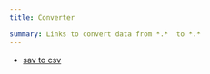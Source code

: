 ```yaml
---
title: Converter

summary: Links to convert data from *.*  to *.*
---
```


- [sav to csv](https://pspp.benpfaff.org/)
